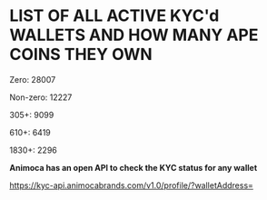 # LIST OF ALL ACTIVE KYC'd WALLETS AND HOW MANY APE COINS THEY OWN

Zero: 28007

Non-zero: 12227

305+: 9099

610+: 6419

1830+: 2296

**Animoca has an open API to check the KYC status for any wallet**

https://kyc-api.animocabrands.com/v1.0/profile/?walletAddress=